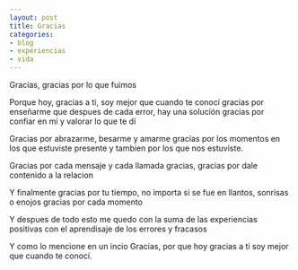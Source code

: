 ```yaml
---
layout: post
title: Gracias
categories:
- blog
- experiencias
- vida
---
```


Gracias, 
gracias por lo que fuimos

Porque hoy, gracias a ti, soy mejor que cuando te conocí
gracias por enseñarme que despues de cada error, hay una solución
gracias por confiar en mi y valorar lo que te dí

Gracias por abrazarme, besarme y amarme
gracias por los momentos en los que estuviste presente
y tambien por los que nos estuviste.

Gracias por cada mensaje y cada llamada
gracias, gracias por dale contenido a la relacion

Y finalmente gracias por tu tiempo,
no importa si se fue en llantos, sonrisas o enojos
gracias por cada momento

Y despues de todo esto
me quedo con la suma de las experiencias positivas
con el aprendisaje de los errores y fracasos

Y como lo mencione en un incio
Gracias, por que hoy gracias a ti
soy mejor que cuando te conocí.
